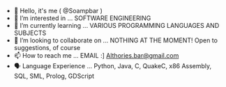 - 👋 Hello, it's me ( @Soampbar )
- 👀 I’m interested in ... SOFTWARE ENGINEERING
- 🌱 I’m currently learning ... VARIOUS PROGRAMMING LANGUAGES AND SUBJECTS
- 💞️ I’m looking to collaborate on ... NOTHING AT THE MOMENT! Open to suggestions, of course
- 📫 How to reach me ... EMAIL :] Althories.bar@gmail.com
- 🗣️ Language Experience ... Python, Java, C, QuakeC, x86 Assembly, SQL, SML, Prolog, GDScript
<!---
Soampbar is a ✨ special ✨ repository because its `README.md` (this file) appears on your GitHub profile.
You can click the Preview link to take a look at your changes.
--->
